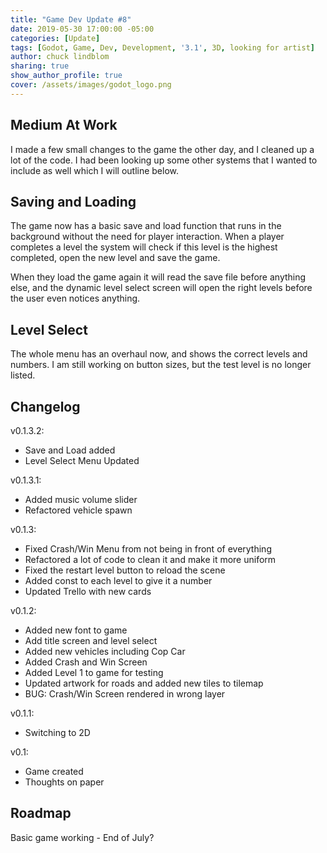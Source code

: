 ```yaml
---
title: "Game Dev Update #8"
date: 2019-05-30 17:00:00 -05:00
categories: [Update]
tags: [Godot, Game, Dev, Development, '3.1', 3D, looking for artist]
author: chuck lindblom
sharing: true
show_author_profile: true
cover: /assets/images/godot_logo.png
---
```


## Medium At Work

I made a few small changes to the game the other day, and I cleaned up a lot of the code. I had been looking up some other systems that I wanted to include as well which I will outline below.

## Saving and Loading

The game now has a basic save and load function that runs in the background without the need for player interaction. When a player completes a level the system will check if this level is the highest completed, open the new level and save the game.

When they load the game again it will read the save file before anything else, and the dynamic level select screen will open the right levels before the user even notices anything.

## Level Select

The whole menu has an overhaul now, and shows the correct levels and numbers. I am still working on button sizes, but the test level is no longer listed.

## Changelog
v0.1.3.2:
<ul>
    <li>Save and Load added</li>
    <li>Level Select Menu Updated</li>
</ul>
v0.1.3.1:
<ul>
    <li>Added music volume slider</li>
    <li>Refactored vehicle spawn</li>
</ul>
v0.1.3:
<ul>
    <li>Fixed Crash/Win Menu from not being in front of everything</li>
    <li>Refactored a lot of code to clean it and make it more uniform</li>
    <li>Fixed the restart level button to reload the scene</li>
    <li>Added const to each level to give it a number</li>
    <li>Updated Trello with new cards</li>
</ul>
v0.1.2:
<ul>
    <li>Added new font to game</li>
    <li>Add title screen and level select</li>
    <li>Added new vehicles including Cop Car</li>
    <li>Added Crash and Win Screen</li>
    <li>Added Level 1 to game for testing</li>
    <li>Updated artwork for roads and added new tiles to tilemap</li>
    <li>BUG: Crash/Win Screen rendered in wrong layer</li>
</ul>
v0.1.1:
<ul>
    <li>Switching to 2D</li>
</ul>
v0.1:
<ul>
    <li>Game created</li>
    <li>Thoughts on paper</li>
</ul>

## Roadmap
Basic game working - End of July?